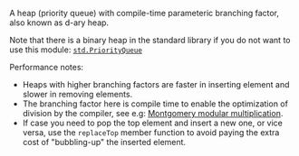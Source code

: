 A heap (priority queue) with compile-time parameteric branching factor, also
known as d-ary heap. 

Note that there is a binary heap in the standard library if you do not want
to use this module:
[`std.PriorityQueue`](https://ziglang.org/documentation/master/std/#std.priority_queue)

Performance notes:
- Heaps with higher branching factors are faster in inserting element and
  slower in removing elements.
- The branching factor here is compile time to enable the optimization of
  division by the compiler, see e.g:
  [Montgomery modular multiplication](https://en.wikipedia.org/wiki/Montgomery_modular_multiplication).
- If case you need to pop the top element and insert a new one, or vice
  versa, use the `replaceTop` member function to avoid paying the extra
  cost of "bubbling-up" the inserted element.
